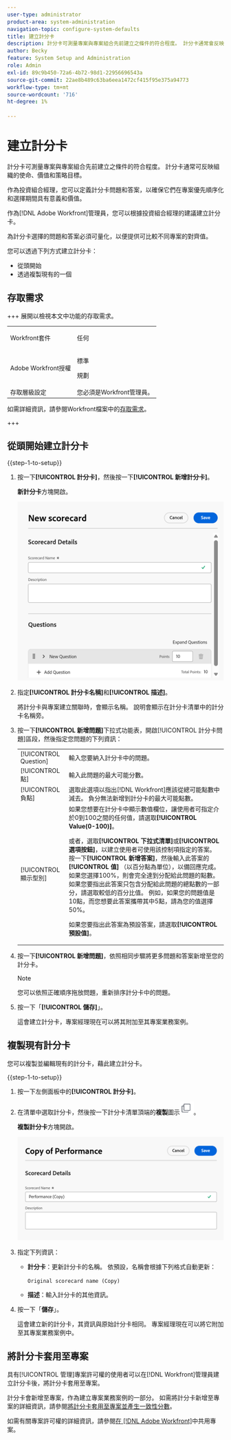 ```yaml
---
user-type: administrator
product-area: system-administration
navigation-topic: configure-system-defaults
title: 建立計分卡
description: 計分卡可測量專案與專案組合先前建立之條件的符合程度。 計分卡通常會反映組織的使命、價值和策略目標。Portfolio經理通常會定義計分卡問題和答案，以確保它們在專案優先順序設定和選擇期間具有意義和價值。  [!DNL Adobe Workfront] 管理員會根據投資組合經理的建議來建置計分卡。
author: Becky
feature: System Setup and Administration
role: Admin
exl-id: 89c9b450-72a6-4b72-98d1-22956696543a
source-git-commit: 22ae8b489c63ba6eea1472cf415f95e375a94773
workflow-type: tm+mt
source-wordcount: '716'
ht-degree: 1%

---
```


# 建立計分卡

<!--Audited: 05/2025-->

<!--DON'T DELETE, DRAFT OR HIDE THIS ARTICLE. IT IS LINKED TO THE PRODUCT, THROUGH THE CONTEXT SENSITIVE HELP LINKS.-->

<!--<span class="preview">The highlighted information on this page refers to functionality not yet generally available. It is available only in the Preview environment for all customers. The same features will also be available in the Production environment for all customers after a week from the Preview release. </span>   

<span class="preview">For more information, see [Interface modernization](/help/quicksilver/product-announcements/product-releases/interface-modernization/interface-modernization.md). </span>-->

計分卡可測量專案與專案組合先前建立之條件的符合程度。 計分卡通常可反映組織的使命、價值和策略目標。

作為投資組合經理，您可以定義計分卡問題和答案，以確保它們在專案優先順序化和選擇期間具有意義和價值。

作為[!DNL Adobe Workfront]管理員，您可以根據投資組合經理的建議建立計分卡。

為計分卡選擇的問題和答案必須可量化，以便提供可比較不同專案的對齊值。

您可以透過下列方式建立計分卡：

* 從頭開始
* 透過複製現有的一個

## 存取需求

+++ 展開以檢視本文中功能的存取需求。

<table style="table-layout:auto"> 
 <col> 
 <col> 
 <tbody> 
  <tr> 
   <td role="rowheader">Workfront套件</td> 
   <td><p>任何</p></td> 
  </tr> 
  <tr> 
   <td role="rowheader">Adobe Workfront授權</td> 
   <td><p>標準</p> <p>規劃</p></td> 
  </tr> 
  <tr> 
   <td role="rowheader">存取層級設定</td> 
   <td>您必須是Workfront管理員。 </td> 
  </tr> 
 </tbody> 
</table>

如需詳細資訊，請參閱Workfront檔案中的[存取需求](/help/quicksilver/administration-and-setup/add-users/access-levels-and-object-permissions/access-level-requirements-in-documentation.md)。

+++

## 從頭開始建立計分卡

{{step-1-to-setup}}

1. 按一下&#x200B;**[!UICONTROL 計分卡]**，然後按一下&#x200B;**[!UICONTROL 新增計分卡]**。

   **新計分卡**&#x200B;方塊開啟。

   ![新計分卡方塊](assets/new-scorecard-350x173.png)

1. 指定&#x200B;**[!UICONTROL 計分卡名稱]**&#x200B;和&#x200B;**[!UICONTROL 描述]**。

   將計分卡與專案建立關聯時，會顯示名稱。 說明會顯示在計分卡清單中的計分卡名稱旁。

1. 按一下&#x200B;**[!UICONTROL 新增問題]**&#x200B;下拉式功能表，開啟[!UICONTROL 計分卡問題]區段，然後指定您問題的下列資訊：

   <table style="table-layout:auto"> 
    <col> 
    <col> 
    <tbody> 
     <tr> 
      <td role="rowheader">[!UICONTROL Question]</td> 
      <td>輸入您要納入計分卡中的問題。</td> 
     </tr> 
     <tr> 
      <td role="rowheader">[!UICONTROL 點]</td> 
      <td>輸入此問題的最大可能分數。</td> 
     </tr> 
     <tr> 
      <td role="rowheader">[!UICONTROL 負點]</td> 
      <td>選取此選項以指出[!DNL Workfront]應該從總可能點數中減去。 負分無法新增到計分卡的最大可能點數。</td> 
     </tr> 
     <tr> 
      <td role="rowheader">[!UICONTROL 顯示型別]</td> 
      <td>如果您想要在計分卡中顯示數值欄位，讓使用者可指定介於0到100之間的任何值，請選取<strong>[!UICONTROL Value(0-100)]</strong>。<p>或者，選取<strong>[!UICONTROL 下拉式清單]</strong>或<strong>[!UICONTROL 選項按鈕]</strong>，以建立使用者可使用該控制項指定的答案。 按一下<strong>[!UICONTROL 新增答案]</strong>，然後輸入此答案的<strong>[!UICONTROL 值]</strong> （以百分點為單位），以備回應完成。 如果您選擇100%，則會完全達到分配給此問題的點數。 如果您要指出此答案只包含分配給此問題的總點數的一部分，請選取較低的百分比值。 例如，如果您的問題值是10點，而您想要此答案攜帶其中5點，請為您的值選擇50%。</p>
      <p>如果您要指出此答案為預設答案，請選取<strong>[!UICONTROL 預設值]</strong>。</strong></p>
     </tr> 
    </tbody> 
   </table>

1. 按一下&#x200B;**[!UICONTROL 新增問題]**，依照相同步驟將更多問題和答案新增至您的計分卡。

   >[!NOTE]
   >
   >您可以依照正確順序拖放問題，重新排序計分卡中的問題。

1. 按一下「**[!UICONTROL 儲存]**」。

   這會建立計分卡，專案經理現在可以將其附加至其專案業務案例。

## 複製現有計分卡

您可以複製並編輯現有的計分卡，藉此建立計分卡。

{{step-1-to-setup}}

1. 按一下左側面板中的&#x200B;**[!UICONTROL 計分卡]**。
1. 在清單中選取計分卡，然後按一下計分卡清單頂端的&#x200B;**複製**&#x200B;圖示![複製計分卡圖示](assets/copy-scorecard-icon.png)。

   **複製計分卡**&#x200B;方塊開啟。

   ![複製計分卡方塊](assets/copy-scorecard-box.png)

1. 指定下列資訊：

   * **計分卡**：更新計分卡的名稱。  依預設，名稱會根據下列格式自動更新：

     `Original scorecard name (Copy)`
   * **描述**：輸入計分卡的其他資訊。
1. 按一下「**儲存**」。

   這會建立新的計分卡，其資訊與原始計分卡相同。 專案經理現在可以將它附加至其專案業務案例中。

## 將計分卡套用至專案

具有[!UICONTROL 管理]專案許可權的使用者可以在[!DNL Workfront]管理員建立計分卡後，將計分卡套用至專案。

計分卡會新增至專案，作為建立專案業務案例的一部分。 如需將計分卡新增至專案的詳細資訊，請參閱[將計分卡套用至專案並產生一致性分數](../../../manage-work/projects/define-a-business-case/apply-scorecard-to-project-to-generate-alignment-score.md)。

如需有關專案許可權的詳細資訊，請參閱[在 [!DNL Adobe Workfront]](../../../workfront-basics/grant-and-request-access-to-objects/share-a-project.md)中共用專案。


